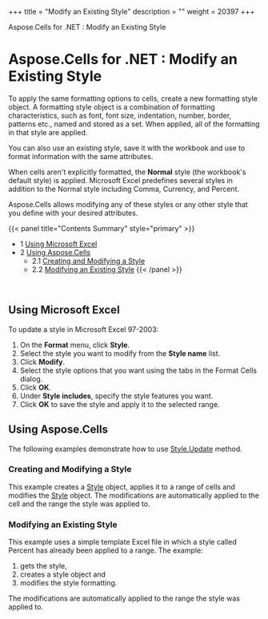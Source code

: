 +++
title = "Modify an Existing Style" 
description = "" 
weight = 20397 
+++

Aspose.Cells for .NET : Modify an Existing Style  

# Aspose.Cells for .NET : Modify an Existing Style


To apply the same formatting options to cells, create a new formatting style object. A formatting style object is a combination of formatting characteristics, such as font, font size, indentation, number, border, patterns etc., named and stored as a set. When applied, all of the formatting in that style are applied.

You can also use an existing style, save it with the workbook and use to format information with the same attributes.

When cells aren't explicitly formatted, the **Normal** style (the workbook's default style) is applied. Microsoft Excel predefines several styles in addition to the Normal style including Comma, Currency, and Percent.

Aspose.Cells allows modifying any of these styles or any other style that you define with your desired attributes.

{{< panel title="Contents Summary" style="primary" >}}
*   1 [Using Microsoft Excel](#ModifyanExistingStyle-UsingMicrosoftExcel)
*   2 [Using Aspose.Cells](#ModifyanExistingStyle-UsingAspose.Cells)
    *   2.1 [Creating and Modifying a Style](#ModifyanExistingStyle-CreatingandModifyingaStyle)
    *   2.2 [Modifying an Existing Style](#ModifyanExistingStyle-ModifyinganExistingStyle)
{{< /panel >}}
 

 

## Using Microsoft Excel

To update a style in Microsoft Excel 97-2003:

1.  On the **Format** menu, click **Style**.
2.  Select the style you want to modify from the **Style name** list.
3.  Click **Modify**.
4.  Select the style options that you want using the tabs in the Format Cells dialog.
5.  Click **OK**.
6.  Under **Style includes**, specify the style features you want.
7.  Click **OK** to save the style and apply it to the selected range.

## Using Aspose.Cells

The following examples demonstrate how to use [Style.Update](https://apireference.aspose.com/net/cells/aspose.cells/style/methods/update) method.

### Creating and Modifying a Style

This example creates a [Style](https://apireference.aspose.com/net/cells/aspose.cells/style) object, applies it to a range of cells and modifies the [Style](https://apireference.aspose.com/net/cells/aspose.cells/style) object. The modifications are automatically applied to the cell and the range the style was applied to.

### Modifying an Existing Style

This example uses a simple template Excel file in which a style called Percent has already been applied to a range. The example:

1.  gets the style,
2.  creates a style object and
3.  modifies the style formatting.

The modifications are automatically applied to the range the style was applied to.

